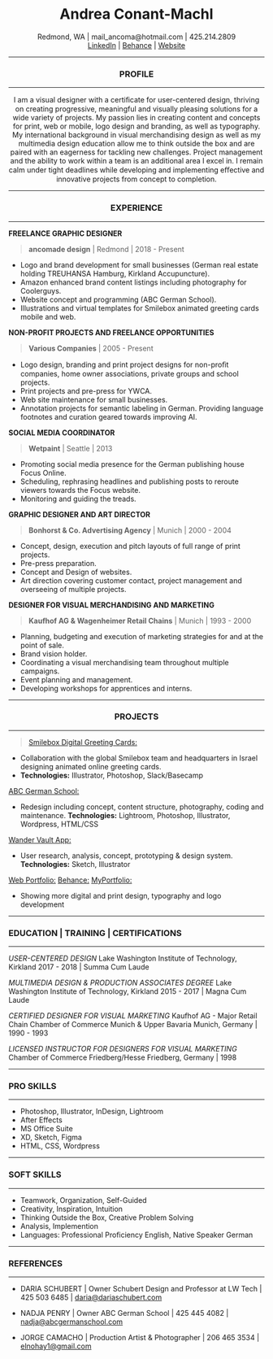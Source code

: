 <h1 align="center">Andrea Conant-Machl</h1>
<p align="center">Redmond, WA | mail_ancoma@hotmail.com | 425.214.2809 <br>
  <a href="https://www.linkedin.com/in/andrea-conant-machl">LinkedIn</a> | <a href="https://www.behance.net/andreaconant">Behance</a> | <a href="https://ancomade.com/">Website</a></p>

------

<h3 align="center">PROFILE</h3>

------  

<p align="center">I am a visual designer with a certiﬁcate for user-centered design, thriving on creating progressive, meaningful and visually pleasing solutions for a wide variety of projects. My passion lies in creating content and concepts for print, web or mobile, logo design and branding, as well as typography. My international background in visual merchandising design as well as my multimedia design education allow me to think outside the box and are paired with an eagerness for tackling new challenges. Project management and the ability to work within a team is an additional area I excel in. I remain calm under tight deadlines while developing and implementing eﬀective and innovative projects from concept to completion.</p>

------

<h3 align="center">EXPERIENCE</h3>

------  

 **FREELANCE GRAPHIC DESIGNER**  
> **ancomade design** | Redmond | 2018 - Present  
* Logo and brand development for small  businesses (German real estate holding TREUHANSA Hamburg, Kirkland Accupuncture). 
* Amazon enhanced brand content listings including photography for Coolerguys. 
* Website concept and programming (ABC German School). 
* Illustrations and virtual templates for Smilebox animated greeting cards mobile and web. 

 **NON-PROFIT PROJECTS AND FREELANCE OPPORTUNITIES**  
> **Various Companies** | 2005 - Present  
* Logo design, branding and print project designs for non-proﬁt companies, home owner associations, private groups and school projects. 
* Print projects and pre-press for YWCA. 
* Web site maintenance for small businesses. 
* Annotation projects for semantic labeling in German. Providing language footnotes and curation geared towards improving AI. 

 **SOCIAL MEDIA COORDINATOR**  
> **Wetpaint** | Seattle | 2013  
* Promoting social media presence for the German publishing house Focus Online. 
* Scheduling, rephrasing headlines and publishing posts to reroute viewers towards the Focus website. 
* Monitoring and guiding the treads. 

 **GRAPHIC DESIGNER AND ART DIRECTOR**  
> **Bonhorst & Co. Advertising Agency** | Munich | 2000 - 2004  
* Concept, design, execution and pitch layouts of full range of print projects. 
* Pre-press preparation. 
* Concept and Design of websites. 
* Art direction covering customer contact, project management and overseeing of multiple projects. 

 **DESIGNER FOR VISUAL MERCHANDISING AND MARKETING**  
> **Kaufhof AG & Wagenheimer Retail Chains** | Munich | 1993 - 2000  
* Planning, budgeting and execution of marketing strategies for and at the point of sale. 
* Brand vision holder. 
* Coordinating a visual merchandising team throughout multiple campaigns. 
* Event planning and management.
* Developing workshops for apprentices and interns.

------

<h3 align="center">PROJECTS</h3>

------ 

> [Smilebox Digital Greeting Cards:](https://mailancoma.myportfolio.com/digital-greeting-cards)
* Collaboration with the global Smilebox team and headquarters in Israel designing animated online greeting cards.
* **Technologies:** Illustrator, Photoshop, Slack/Basecamp

[ABC German School:](https://abcgermanschool.com/)
- Redesign including concept, content structure, photography, coding and maintenance. **Technologies:** Lightroom, Photoshop, Illustrator, Wordpress, HTML/CSS

[Wander Vault App:](https://www.behance.net/gallery/107278299/Wander-Vault)
- User research, analysis, concept, prototyping & design system. **Technologies:** Sketch, Illustrator 	

[Web Portfolio:](https://ancomade.com/portfolio/)
[Behance:](https://www.behance.net/andreaconant)
[MyPortfolio:](https://mailancoma.myportfolio.com/work)
- Showing more digital and print design, typography and logo development

--------------------------------------------------------------------------------------

### EDUCATION | TRAINING | CERTIFICATIONS
------------------------------------------
*USER-CENTERED DESIGN*
Lake Washington Institute of Technology, Kirkland
2017 - 2018 | Summa Cum Laude

*MULTIMEDIA DESIGN & PRODUCTION ASSOCIATES DEGREE*
Lake Washington Institute of Technology, Kirkland
2015 - 2017 | Magna Cum Laude

*CERTIFIED DESIGNER FOR VISUAL MARKETING*
Kaufhof AG - Major Retail Chain
Chamber of Commerce Munich & Upper Bavaria Munich, Germany | 1990 - 1993

*LICENSED INSTRUCTOR FOR DESIGNERS FOR VISUAL MARKETING*
Chamber of Commerce Friedberg/Hesse Friedberg, Germany | 1998

---------------------------------------------------------------------------------------

### PRO SKILLS
------------
- Photoshop, Illustrator, InDesign, Lightroom
- After Effects
- MS Office Suite
- XD, Sketch, Figma
- HTML, CSS, Wordpress

---------------------------------------------------------------------------------------

### SOFT SKILLS
------------
- Teamwork, Organization, Self-Guided
- Creativity, Inspiration, Intuition
- Thinking Outside the Box, Creative Problem Solving
- Analysis, Implemention
- Languages: Professional Proficiency English, Native Speaker German

---------------------------------------------------------------------------------------

### REFERENCES
------------
- DARIA SCHUBERT | Owner Schubert Design and Professor at LW Tech | 425 503 6485 | daria@dariaschubert.com

- NADJA PENRY | Owner ABC German School | 425 445 4082 | nadja@abcgermanschool.com

- JORGE CAMACHO | Production Artist & Photographer | 206 465 3534 | elnohay1@gmail.com
